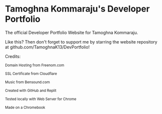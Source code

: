 # Tamoghna Kommaraju's Developer Portfolio
The official Developer Portfolio Website for Tamoghna Kommaraju.

<p>Like this? Then don't forget to support me by starring the website repository at github.com/TamoghnaK13/DevPortfolio!</p>

Credits:
<p><sup>Domain Hosting from Freenom.com</sup></p>
<p><sup>SSL Certificate from Cloudflare</sup></p>
<p><sup>Music from Bensound.com</sup></p>
<p><sup>Created with GitHub and Replit</sup></p>
<p><sup>Tested locally with Web Server for Chrome</sup></p>
<p><sup>Made on a Chromebook</sup></p>
